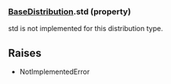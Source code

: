 ### [BaseDistribution](BaseDistribution.md).std (property)




std is not implemented for this distribution type.

Raises
--------
* NotImplementedError

